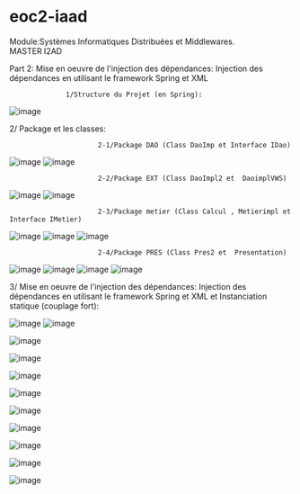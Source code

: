 # eoc2-iaad

 Module:Systèmes Informatiques Distribuées et Middlewares.                                                              
                                                                                               MASTER I2AD      
                                                                                               

Part 2: Mise en oeuvre de l'injection des dépendances: Injection des dépendances en utilisant le framework Spring et XML

                  1/Structure du Projet (en Spring):

                  

![image](https://user-images.githubusercontent.com/97621443/162346436-fb0c2e84-efcd-483f-814b-c2d07df1212d.png)

2/ Package et les classes:

                          2-1/Package DAO (Class DaoImp et Interface IDao)
![image](https://user-images.githubusercontent.com/97621443/162346490-7a752ddc-d046-4aad-915b-2ba6d1cd4488.png)
![image](https://user-images.githubusercontent.com/97621443/162346518-924a3a67-6fbf-4be9-b87f-6e8ff7099522.png)


                          2-2/Package EXT (Class DaoImpl2 et  DaoimplVWS)
![image](https://user-images.githubusercontent.com/97621443/162346560-642a4c9b-2b04-4b84-ac36-92f280a115a3.png)
![image](https://user-images.githubusercontent.com/97621443/162346628-42552e2f-3eba-45eb-9980-b1ab4ee5ba3b.png)


                          2-3/Package metier (Class Calcul , Metierimpl et Interface IMetier)
![image](https://user-images.githubusercontent.com/97621443/162346692-13c82658-8a26-4fce-8a15-d35a3c1991b2.png)
![image](https://user-images.githubusercontent.com/97621443/162346733-b43a2220-08fa-466a-bcf3-bb725e364307.png)
![image](https://user-images.githubusercontent.com/97621443/162346791-01ea24b6-e39b-4016-8c22-768f296873d2.png)



                          2-4/Package PRES (Class Pres2 et  Presentation)
![image](https://user-images.githubusercontent.com/97621443/162346830-ab9018eb-0937-42cd-9e1e-baec81a9916c.png)
![image](https://user-images.githubusercontent.com/97621443/162346868-07b85b2f-8443-4017-9340-c8e4ec75c6db.png)
![image](https://user-images.githubusercontent.com/97621443/162346926-bf6cadfa-4892-4ba2-8253-ba14f7d401c0.png)
![image](https://user-images.githubusercontent.com/97621443/162346971-d13f034e-4495-4970-907c-4304ad6ff30a.png)



 3/ Mise en oeuvre de l'injection des dépendances: Injection des dépendances en utilisant le framework Spring et XML et Instanciation statique (couplage fort):

![image](https://user-images.githubusercontent.com/97621443/162347040-5fc6a743-4c58-4b98-b817-9e7ae4b7efe7.png)
![image](https://user-images.githubusercontent.com/97621443/162347177-64e0ebfd-94c5-401d-9a67-e7868968930c.png)


![image](https://user-images.githubusercontent.com/97621443/162343770-d64b156c-6d1f-4950-a910-74ee7ae74b53.png)


![image](https://user-images.githubusercontent.com/97621443/162343856-b363be4d-96a4-446e-a28a-d0e7287ea1d8.png)


![image](https://user-images.githubusercontent.com/97621443/162344013-38bedb75-0c67-4cc8-9e5e-6508ec02f250.png)


![image](https://user-images.githubusercontent.com/97621443/162347615-02e9217a-6511-4d0d-a996-9418acd820b8.png)


![image](https://user-images.githubusercontent.com/97621443/162348046-c92c3494-8e0c-4afb-8317-0569b42d4bf8.png)


![image](https://user-images.githubusercontent.com/97621443/162348156-d37836e5-aa94-48d6-8815-054bb17f2051.png)


![image](https://user-images.githubusercontent.com/97621443/162348382-ab377721-1319-4c28-b3cc-3f55af4c638c.png)


![image](https://user-images.githubusercontent.com/97621443/162348463-a4f1e950-737f-4f39-bc6e-5d40db8e2663.png)

![image](https://user-images.githubusercontent.com/97621443/162348700-a8fe3532-0077-445a-a3da-babb55ba2144.png)









